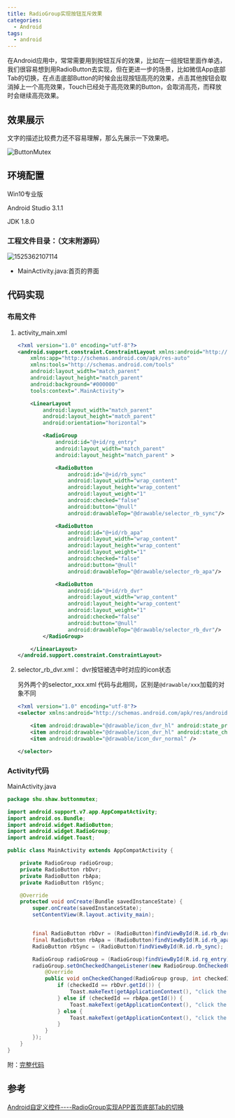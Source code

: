 ```yaml
---
title: RadioGroup实现按钮互斥效果
categories:
  - Android
tags:
  - android
---
```




在Android应用中，常常需要用到按钮互斥的效果，比如在一组按钮里面作单选，我们很容易想到用RadioButton去实现，但在更进一步的场景，比如微信App底部Tab的切换，在点击底部Button的时候会出现按钮高亮的效果，点击其他按钮会取消掉上一个高亮效果，Touch已经处于高亮效果的Button，会取消高亮，而释放时会继续高亮效果。

## 效果展示

文字的描述比较费力还不容易理解，那么先展示一下效果吧。

![ButtonMutex](http://oslixehxy.bkt.clouddn.com/18-5-3/93041749.jpg)



## 环境配置

Win10专业版

Android Studio 3.1.1

JDK 1.8.0

### 工程文件目录：（文末附源码）

![1525362107114](http://oslixehxy.bkt.clouddn.com/18-5-3/54060288.jpg)

- MainActivity.java:首页的界面

## 代码实现

### 布局文件

1. activity_main.xml 

   ~~~xml
   <?xml version="1.0" encoding="utf-8"?>
   <android.support.constraint.ConstraintLayout xmlns:android="http://schemas.android.com/apk/res/android"
       xmlns:app="http://schemas.android.com/apk/res-auto"
       xmlns:tools="http://schemas.android.com/tools"
       android:layout_width="match_parent"
       android:layout_height="match_parent"
       android:background="#000000"
       tools:context=".MainActivity">

       <LinearLayout
           android:layout_width="match_parent"
           android:layout_height="match_parent"
           android:orientation="horizontal">

           <RadioGroup
               android:id="@+id/rg_entry"
               android:layout_width="match_parent"
               android:layout_height="match_parent" >

               <RadioButton
                   android:id="@+id/rb_sync"
                   android:layout_width="wrap_content"
                   android:layout_height="wrap_content"
                   android:layout_weight="1"
                   android:checked="false"
                   android:button="@null"
                   android:drawableTop="@drawable/selector_rb_sync"/>

               <RadioButton
                   android:id="@+id/rb_apa"
                   android:layout_width="wrap_content"
                   android:layout_height="wrap_content"
                   android:layout_weight="1"
                   android:checked="false"
                   android:button="@null"
                   android:drawableTop="@drawable/selector_rb_apa"/>

               <RadioButton
                   android:id="@+id/rb_dvr"
                   android:layout_width="wrap_content"
                   android:layout_height="wrap_content"
                   android:layout_weight="1"
                   android:checked="false"
                   android:button="@null"
                   android:drawableTop="@drawable/selector_rb_dvr"/>
           </RadioGroup>

       </LinearLayout>
   </android.support.constraint.ConstraintLayout>
   ~~~

2. selector_rb_dvr.xml： dvr按钮被选中时对应的icon状态

   另外两个的selector_xxx.xml 代码与此相同，区别是`@drawable/xxx`加载的对象不同

   ~~~xml
   <?xml version="1.0" encoding="utf-8"?>
   <selector xmlns:android="http://schemas.android.com/apk/res/android">

       <item android:drawable="@drawable/icon_dvr_hl" android:state_pressed="false" android:state_selected="true" />
       <item android:drawable="@drawable/icon_dvr_hl" android:state_checked="true" android:state_pressed="false" />
       <item android:drawable="@drawable/icon_dvr_normal" />

   </selector>
   ~~~

### Activity代码

MainActivity.java

~~~java
package shu.shaw.buttonmutex;

import android.support.v7.app.AppCompatActivity;
import android.os.Bundle;
import android.widget.RadioButton;
import android.widget.RadioGroup;
import android.widget.Toast;

public class MainActivity extends AppCompatActivity {

    private RadioGroup radioGroup;
    private RadioButton rbDvr;
    private RadioButton rbApa;
    private RadioButton rbSync;

    @Override
    protected void onCreate(Bundle savedInstanceState) {
        super.onCreate(savedInstanceState);
        setContentView(R.layout.activity_main);


        final RadioButton rbDvr = (RadioButton)findViewById(R.id.rb_dvr);
        final RadioButton rbApa = (RadioButton)findViewById(R.id.rb_apa);
        RadioButton rbSync = (RadioButton)findViewById(R.id.rb_sync);

        RadioGroup radioGroup = (RadioGroup)findViewById(R.id.rg_entry);
        radioGroup.setOnCheckedChangeListener(new RadioGroup.OnCheckedChangeListener() {
            @Override
            public void onCheckedChanged(RadioGroup group, int checkedId) {
                if (checkedId == rbDvr.getId()) {
                    Toast.makeText(getApplicationContext(), "click the DVR button", Toast.LENGTH_LONG).show();
                } else if (checkedId == rbApa.getId()) {
                    Toast.makeText(getApplicationContext(), "click the APA button", Toast.LENGTH_LONG).show();
                } else {
                    Toast.makeText(getApplicationContext(), "click the SYNC button", Toast.LENGTH_LONG).show();
                }
            }
        });
    }
}

~~~



附：[完整代码](https://github.com/yuechuanx/android-demo/tree/other/ButtonMutex)

## 参考

[Android自定义控件----RadioGroup实现APP首页底部Tab的切换](http://www.cnblogs.com/smyhvae/p/4463931.html)